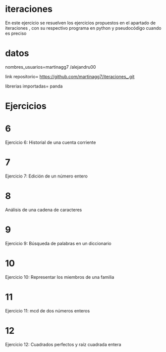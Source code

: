 # iteraciones
En este ejercicio se resuelven los ejercicios propuestos en el apartado de iteraciones , con su respectivo programa en python y pseudocódigo cuando es preciso
# datos
nombres_usuarios=martinagg7 /alejandru00

link repositorio= https://github.com/martinagg7/iteraciones_.git

librerias importadas= panda

# Ejercicios
# 6 
Ejercicio 6: Historial de una cuenta corriente
# 7
Ejercicio 7: Edición de un número entero
# 8
Análisis de una cadena de caracteres
# 9
Ejercicio 9: Búsqueda de palabras en un diccionario
# 10
Ejercicio 10: Representar los miembros de una familia
# 11
Ejercicio 11: mcd de dos números enteros
# 12
Ejercicio 12: Cuadrados perfectos y raíz cuadrada entera





